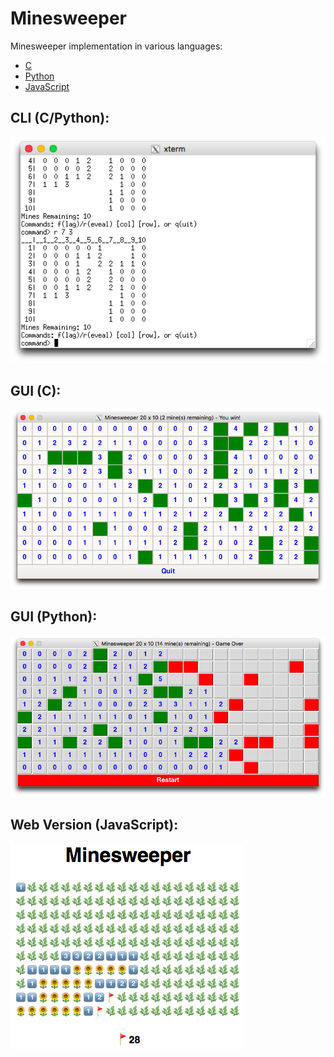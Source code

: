 # Minesweeper
Minesweeper implementation in various languages:

- [C](C/)
- [Python](Python/)
- [JavaScript](JavaScript/)

## CLI (C/Python):

![](screenshots/cli.png)

## GUI (C):

![](screenshots/c_gui.png)

## GUI (Python):

![](screenshots/py_gui.png)

## Web Version (JavaScript):

![](screenshots/js.png)
